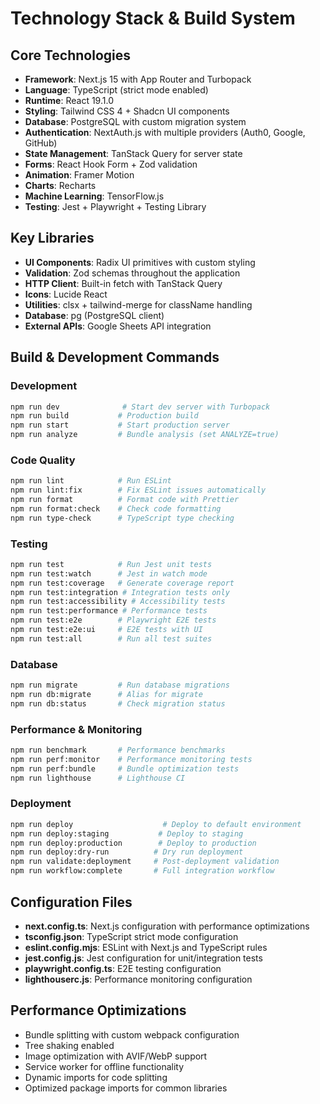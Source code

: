 # Technology Stack & Build System

## Core Technologies

- **Framework**: Next.js 15 with App Router and Turbopack
- **Language**: TypeScript (strict mode enabled)
- **Runtime**: React 19.1.0
- **Styling**: Tailwind CSS 4 + Shadcn UI components
- **Database**: PostgreSQL with custom migration system
- **Authentication**: NextAuth.js with multiple providers (Auth0, Google, GitHub)
- **State Management**: TanStack Query for server state
- **Forms**: React Hook Form + Zod validation
- **Animation**: Framer Motion
- **Charts**: Recharts
- **Machine Learning**: TensorFlow.js
- **Testing**: Jest + Playwright + Testing Library

## Key Libraries

- **UI Components**: Radix UI primitives with custom styling
- **Validation**: Zod schemas throughout the application
- **HTTP Client**: Built-in fetch with TanStack Query
- **Icons**: Lucide React
- **Utilities**: clsx + tailwind-merge for className handling
- **Database**: pg (PostgreSQL client)
- **External APIs**: Google Sheets API integration

## Build & Development Commands

### Development
```bash
npm run dev              # Start dev server with Turbopack
npm run build           # Production build
npm run start           # Start production server
npm run analyze         # Bundle analysis (set ANALYZE=true)
```

### Code Quality
```bash
npm run lint            # Run ESLint
npm run lint:fix        # Fix ESLint issues automatically
npm run format          # Format code with Prettier
npm run format:check    # Check code formatting
npm run type-check      # TypeScript type checking
```

### Testing
```bash
npm run test            # Run Jest unit tests
npm run test:watch      # Jest in watch mode
npm run test:coverage   # Generate coverage report
npm run test:integration # Integration tests only
npm run test:accessibility # Accessibility tests
npm run test:performance # Performance tests
npm run test:e2e        # Playwright E2E tests
npm run test:e2e:ui     # E2E tests with UI
npm run test:all        # Run all test suites
```

### Database
```bash
npm run migrate         # Run database migrations
npm run db:migrate      # Alias for migrate
npm run db:status       # Check migration status
```

### Performance & Monitoring
```bash
npm run benchmark       # Performance benchmarks
npm run perf:monitor    # Performance monitoring tests
npm run perf:bundle     # Bundle optimization tests
npm run lighthouse      # Lighthouse CI
```

### Deployment
```bash
npm run deploy                    # Deploy to default environment
npm run deploy:staging           # Deploy to staging
npm run deploy:production        # Deploy to production
npm run deploy:dry-run          # Dry run deployment
npm run validate:deployment     # Post-deployment validation
npm run workflow:complete       # Full integration workflow
```

## Configuration Files

- **next.config.ts**: Next.js configuration with performance optimizations
- **tsconfig.json**: TypeScript strict mode configuration
- **eslint.config.mjs**: ESLint with Next.js and TypeScript rules
- **jest.config.js**: Jest configuration for unit/integration tests
- **playwright.config.ts**: E2E testing configuration
- **lighthouserc.js**: Performance monitoring configuration

## Performance Optimizations

- Bundle splitting with custom webpack configuration
- Tree shaking enabled
- Image optimization with AVIF/WebP support
- Service worker for offline functionality
- Dynamic imports for code splitting
- Optimized package imports for common libraries